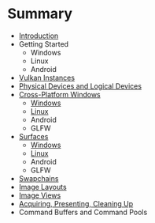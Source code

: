 # Summary

* [Introduction](README.md)
* Getting Started
   * Windows
   * Linux
   * Android
* [Vulkan Instances](chap2/chap2.md)
* [Physical Devices and Logical Devices](chap3/chap3.md)
* [Cross-Platform Windows](chap4/chap4.md)
   * [Windows](chap4/chap4-windows.md)
   * [Linux](chap4/chap4-linux.md)
   * Android
   * GLFW
* [Surfaces](chap5/chap5.md)
   * [Windows](chap5/chap5-windows.md)
   * [Linux](chap5/chap5-linux.md)
   * Android
   * GLFW
* [Swapchains](chap6/chap6.md)
* [Image Layouts](chap7/chap7.md)
* [Image Views](chap8/chap8.md)
* [Acquiring, Presenting, Cleaning Up](chap9/chap9.md)
* Command Buffers and Command Pools

